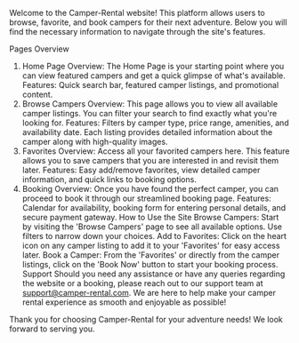 Welcome to the Camper-Rental website! This platform allows users to browse, favorite, and book campers for their next adventure. Below you will find the necessary information to navigate through the site's features.

Pages Overview
1. Home Page
Overview: The Home Page is your starting point where you can view featured campers and get a quick glimpse of what's available.
Features: Quick search bar, featured camper listings, and promotional content.
2. Browse Campers
Overview: This page allows you to view all available camper listings. You can filter your search to find exactly what you're looking for.
Features: Filters by camper type, price range, amenities, and availability date. Each listing provides detailed information about the camper along with high-quality images.
3. Favorites
Overview: Access all your favorited campers here. This feature allows you to save campers that you are interested in and revisit them later.
Features: Easy add/remove favorites, view detailed camper information, and quick links to booking options.
4. Booking
Overview: Once you have found the perfect camper, you can proceed to book it through our streamlined booking page.
Features: Calendar for availability, booking form for entering personal details, and secure payment gateway.
How to Use the Site
Browse Campers: Start by visiting the 'Browse Campers' page to see all available options. Use filters to narrow down your choices.
Add to Favorites: Click on the heart icon on any camper listing to add it to your 'Favorites' for easy access later.
Book a Camper: From the 'Favorites' or directly from the camper listings, click on the 'Book Now' button to start your booking process.
Support
Should you need any assistance or have any queries regarding the website or a booking, please reach out to our support team at support@camper-rental.com. We are here to help make your camper rental experience as smooth and enjoyable as possible!

Thank you for choosing Camper-Rental for your adventure needs! We look forward to serving you.
